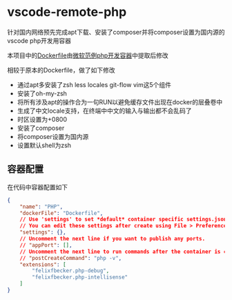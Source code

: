 # vscode-remote-php

针对国内网络预先完成apt下载、安装了composer并将composer设置为国内源的vscode php开发用容器

本项目中的[Dockerfile](https://github.com/microsoft/vscode-remote-try-php/blob/master/.devcontainer/Dockerfile)由[微软范例php开发容器](https://github.com/Microsoft/vscode-remote-try-php)中提取后修改

相较于原本的Dockerfile，做了如下修改

- 通过apt多安装了zsh less locales git-flow vim这5个组件
- 安装了oh-my-zsh
- 将所有涉及apt的操作合为一句RUN以避免缓存文件出现在docker的层叠卷中
- 生成了中文locale支持，在终端中中文的输入与输出都不会乱码了
- 时区设置为+0800
- 安装了composer
- 将composer设置为国内源
- 设置默认shell为zsh

## 容器配置

在代码中容器配置如下

``` json
{
    "name": "PHP",
    "dockerFile": "Dockerfile",
    // Use 'settings' to set *default* container specific settings.json values on container create.
    // You can edit these settings after create using File > Preferences > Settings > Remote.
    "settings": {},
    // Uncomment the next line if you want to publish any ports.
    // "appPort": [],
    // Uncomment the next line to run commands after the container is created.
    // "postCreateCommand": "php -v",
    "extensions": [
        "felixfbecker.php-debug",
        "felixfbecker.php-intellisense"
    ]
}
```
